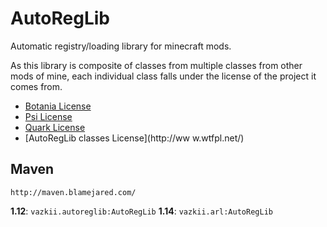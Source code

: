 # AutoRegLib
Automatic registry/loading library for minecraft mods.

As this library is composite of classes from multiple classes from other mods of mine, each individual class falls under the license of the project it comes from.

* [Botania License](http://botaniamod.net/license.php)
* [Psi License](http://psi.vazkii.us/license.php)
* [Quark License](https://creativecommons.org/licenses/by-nc-sa/3.0/deed.en_GB)
* [AutoRegLib classes License](http://ww w.wtfpl.net/)

## Maven

`http://maven.blamejared.com/`

**1.12**: `vazkii.autoreglib:AutoRegLib`
**1.14**: `vazkii.arl:AutoRegLib`
